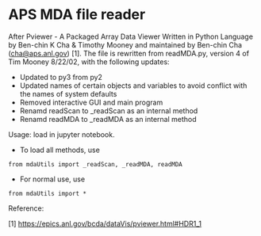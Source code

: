 # APS MDA file reader

After Pviewer - A Packaged Array Data Viewer Written in Python Language by Ben-chin K Cha & Timothy Mooney and maintained by Ben-chin Cha (cha@aps.anl.gov) [1]. The file is rewritten from readMDA.py, version 4 of Tim Mooney 8/22/02, with the following updates:

* Updated to py3 from py2
* Updated names of certain objects and variables to avoid conflict with the names of system defaults
* Removed interactive GUI and main program
* Renamd readScan to _readScan as an internal method
* Renamd readMDA to _readMDA as an internal method

Usage: load in jupyter notebook.
* To load all methods, use
```
from mdaUtils import _readScan, _readMDA, readMDA
```

* For normal use, use
```
from mdaUtils import *
```

Reference:

[1] https://epics.anl.gov/bcda/dataVis/pviewer.html#HDR1_1
